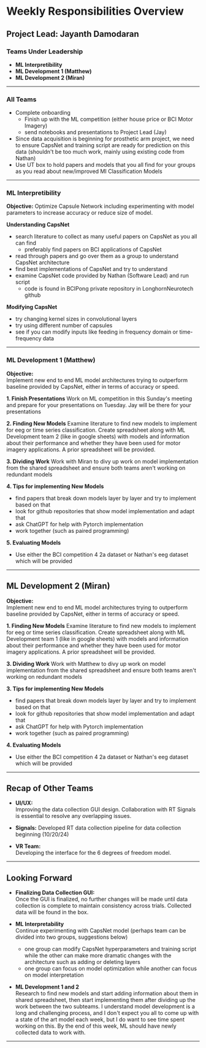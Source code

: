 # Weekly Responsibilities Overview

## Project Lead: Jayanth Damodaran

### Teams Under Leadership
- **ML Interpretibility**
- **ML Development 1 (Matthew)**
- **ML Development 2 (Miran)**

---

### All Teams
- Complete onboarding
    - Finish up with the ML competition (either house price or BCI Motor Imagery)
    - send notebooks and presentations to Project Lead (Jay)
- Since data acquisition is beginning for prosthetic arm project, we need to ensure CapsNet and training script are ready for prediction on this data (shouldn't be too much work, mainly using existing code from Nathan)
- Use UT box to hold papers and models that you all find for your groups as you read about new/improved MI Classification Models

---

### ML Interpretibility
**Objective:** 
Optimize Capsule Network including experimenting with model parameters to increase accuracy or reduce size of model.

**Understanding CapsNet**
- search literature to collect as many useful papers on CapsNet as you all can find
    - preferably find papers on BCI applications of CapsNet
- read through papers and go over them as a group to understand CapsNet architecture
- find best implementations of CapsNet and try to understand
- examine CapsNet code provided by Nathan (Software Lead) and run script
    - code is found in BCIPong private repository in LonghornNeurotech github

**Modifying CapsNet**
- try changing kernel sizes in convolutional layers
- try using different number of capsules
- see if you can modify inputs like feeding in frequency domain or time-frequency data 

---

### ML Development 1 (Matthew)
**Objective:**  
Implement new end to end ML model architectures trying to outperform baseline provided by CapsNet, either in terms of accuracy or speed. 

**1. Finish Presentations**
Work on ML competition in this Sunday's meeting and prepare for your presentations on Tuesday. Jay will be there for your presentations

**2. Finding New Models**
Examine literature to find new models to implement for eeg or time series classification. Create spreadsheet along with ML Development team 2 (like in google sheets) with models and information about their performance and whether they have been used for motor imagery applications. A prior spreadsheet will be provided. 

**3. Dividing Work**
Work with Miran to divy up work on model implementation from the shared spreadsheet and ensure both teams aren't working on redundant models

**4. Tips for implementing New Models**
- find papers that break down models layer by layer and try to implement based on that
- look for github repositories that show model implementation and adapt that
- ask ChatGPT for help with Pytorch implementation
- work together (such as paired programming)

**5. Evaluating Models**
- Use either the BCI competition 4 2a dataset or Nathan's eeg dataset which will be provided

---

## ML Development 2 (Miran)
**Objective:**  
Implement new end to end ML model architectures trying to outperform baseline provided by CapsNet, either in terms of accuracy or speed. 

**1. Finding New Models**
Examine literature to find new models to implement for eeg or time series classification. Create spreadsheet along with ML Development team 1 (like in google sheets) with models and information about their performance and whether they have been used for motor imagery applications. A prior spreadsheet will be provided. 
   
**3. Dividing Work**
Work with Matthew to divy up work on model implementation from the shared spreadsheet and ensure both teams aren't working on redundant models

**3. Tips for implementing New Models**
- find papers that break down models layer by layer and try to implement based on that
- look for github repositories that show model implementation and adapt that
- ask ChatGPT for help with Pytorch implementation
- work together (such as paired programming)

**4. Evaluating Models**
- Use either the BCI competition 4 2a dataset or Nathan's eeg dataset which will be provided

---

## Recap of Other Teams

- **UI/UX:**  
  Improving the data collection GUI design. Collaboration with RT Signals is essential to resolve any overlapping issues.

- **Signals:**
  Developed RT data collection pipeline for data collection beginning (10/20/24)

- **VR Team:**  
  Developing the interface for the 6 degrees of freedom model.

---

## Looking Forward

- **Finalizing Data Collection GUI:**  
    Once the GUI is finalized, no further changes will be made until data collection is complete to maintain consistency across trials.
    Collected data will be found in the box. 

- **ML Interpretability**  
  Continue experimenting with CapsNet model (perhaps team can be divided into two groups, suggestions below)
    - one group can modify CapsNet hyperparameters and training script while the other can make more dramatic changes with the architecture such as adding or deleting layers
    - one group can focus on model optimization while another can focus on model interpretation

- **ML Development 1 and 2**  
    Research to find new models and start adding information about them in shared spreadsheet, then start implementing them after dividing up the work between the two subteams. I understand model development is a long and challenging process, and I don't expect you all to come up with a state of the art model each week, but I do want to see time spent working on this. By the end of this week, ML should have newly collected data to work with. 

---